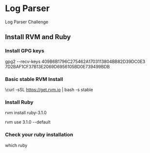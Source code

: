 # Log Parser
Log Parser Challenge

## Install RVM and Ruby

### **Install GPG keys**
gpg2 --recv-keys 409B6B1796C275462A1703113804BB82D39DC0E3 7D2BAF1CF37B13E2069D6956105BD0E739499BDB

### **Basic stable RVM Install**
\curl -sSL https://get.rvm.io | bash -s stable

### **Install Ruby**
rvm install ruby-3.1.0

rvm use 3.1.0 --default

### **Check your ruby installation**
which ruby

